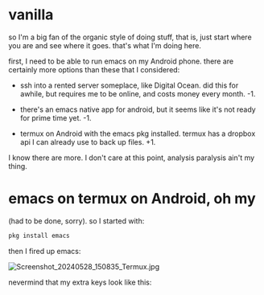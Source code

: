 # vanilla

so I'm a big fan of the organic style of doing stuff, that is, just start where you are and see where it goes. that's what I'm doing here. 

first, I need to be able to run emacs on my Android phone. there are certainly more options than these that I considered:

 * ssh into a rented server someplace, like Digital Ocean. did this for awhile, but requires me to be online, and costs money every month. -1.

 * there's an emacs native app for android, but it seems like it's not ready for prime time yet.  -1.

 * termux on Android with the emacs pkg installed. termux has a dropbox api I can already use to back up files. +1.

I know there are more. I don't care at this point, analysis paralysis ain't my thing.

# emacs on termux on Android, oh my

(had to be done, sorry). so I started with:

```bash
pkg install emacs
```

then I fired up emacs:

![Screenshot_20240528_150835_Termux.jpg](https://github.com/billwear/billwear.github.io/assets/18288776/abfef089-88f1-4d0b-953c-0076e105b47d)

nevermind that my extra keys look like this:


